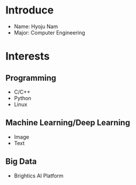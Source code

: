 # Introduce
 * Name: Hyoju Nam
 * Major: Computer Engineering

# Interests
 ## Programming
  * C/C++
  * Python
  * Linux
 ## Machine Learning/Deep Learning
  * Image
  * Text
 ## Big Data
  * Brightics AI Platform
